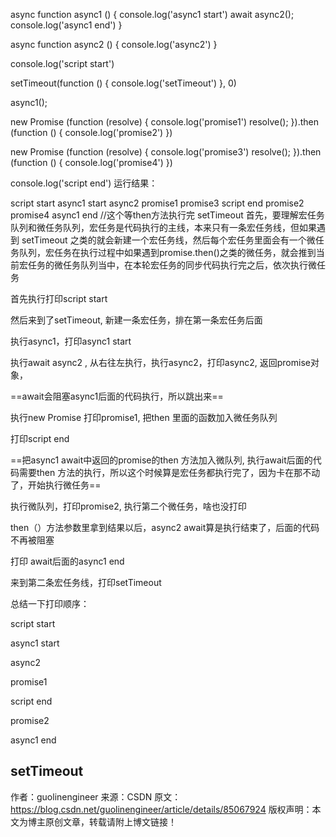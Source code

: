 async function async1 () {
  console.log('async1 start')
  await async2();
  console.log('async1 end')
}

async function async2 () {
  console.log('async2')
}

console.log('script start')

setTimeout(function () {
  console.log('setTimeout')
}, 0)

async1();

new Promise (function (resolve) {
  console.log('promise1')
  resolve();
}).then (function () {
  console.log('promise2')
})

new Promise (function (resolve) {
  console.log('promise3')
  resolve();
}).then (function () {
  console.log('promise4')
})

console.log('script end')
运行结果：

script start
async1 start
async2
promise1
promise3
script end
promise2
promise4
async1 end //这个等then方法执行完
setTimeout
首先，要理解宏任务队列和微任务队列，宏任务是代码执行的主线，本来只有一条宏任务线，但如果遇到 setTimeout 之类的就会新建一个宏任务线，然后每个宏任务里面会有一个微任务队列，宏任务在执行过程中如果遇到promise.then()之类的微任务，就会推到当前宏任务的微任务队列当中，在本轮宏任务的同步代码执行完之后，依次执行微任务

首先执行打印script start

然后来到了setTimeout, 新建一条宏任务，排在第一条宏任务后面

执行async1，打印async1 start

执行await async2 , 从右往左执行，执行async2，打印async2, 返回promise对象，

==await会阻塞async1后面的代码执行，所以跳出来==

执行new Promise 打印promise1, 把then 里面的函数加入微任务队列

打印script end

==把async1 await中返回的promise的then 方法加入微队列, 执行await后面的代码需要then 方法的执行，所以这个时候算是宏任务都执行完了，因为卡在那不动了，开始执行微任务==

执行微队列，打印promise2, 执行第二个微任务，啥也没打印

then（）方法参数里拿到结果以后，async2 await算是执行结束了，后面的代码不再被阻塞

打印 await后面的async1 end

来到第二条宏任务线，打印setTimeout

总结一下打印顺序：

script start

async1 start

async2

promise1

script end

promise2

async1 end

setTimeout
--------------------- 
作者：guolinengineer 
来源：CSDN 
原文：https://blog.csdn.net/guolinengineer/article/details/85067924 
版权声明：本文为博主原创文章，转载请附上博文链接！